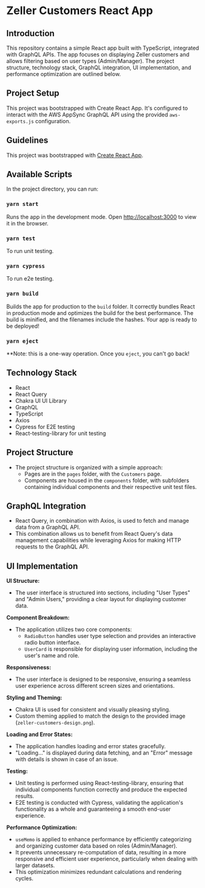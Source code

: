 # Zeller Customers React App

## Introduction

This repository contains a simple React app built with TypeScript, integrated with GraphQL APIs. The app focuses on displaying Zeller customers and allows filtering based on user types (Admin/Manager). The project structure, technology stack, GraphQL integration, UI implementation, and performance optimization are outlined below.

## Project Setup

This project was bootstrapped with Create React App. It's configured to interact with the AWS AppSync GraphQL API using the provided `aws-exports.js` configuration.

## Guidelines

This project was bootstrapped with [Create React App](https://github.com/facebook/create-react-app).

## Available Scripts

In the project directory, you can run:

### `yarn start`

Runs the app in the development mode. Open [http://localhost:3000](http://localhost:3000) to view it in the browser.

### `yarn test`

To run unit testing.

### `yarn cypress`

To run e2e testing.

### `yarn build`

Builds the app for production to the `build` folder. It correctly bundles React in production mode and optimizes the build for the best performance. The build is minified, and the filenames include the hashes. Your app is ready to be deployed!

### `yarn eject`

\*\*Note: this is a one-way operation. Once you `eject`, you can't go back!

## Technology Stack

- React
- React Query
- Chakra UI UI Library
- GraphQL
- TypeScript
- Axios
- Cypress for E2E testing
- React-testing-library for unit testing

## Project Structure

- The project structure is organized with a simple approach:
  - Pages are in the `pages` folder, with the `Customers` page.
  - Components are housed in the `components` folder, with subfolders containing individual components and their respective unit test files.

## GraphQL Integration

- React Query, in combination with Axios, is used to fetch and manage data from a GraphQL API.
- This combination allows us to benefit from React Query's data management capabilities while leveraging Axios for making HTTP requests to the GraphQL API.

## UI Implementation

**UI Structure:**

- The user interface is structured into sections, including "User Types" and "Admin Users," providing a clear layout for displaying customer data.

**Component Breakdown:**

- The application utilizes two core components:
  - `RadioButton` handles user type selection and provides an interactive radio button interface.
  - `UserCard` is responsible for displaying user information, including the user's name and role.

**Responsiveness:**

- The user interface is designed to be responsive, ensuring a seamless user experience across different screen sizes and orientations.

**Styling and Theming:**

- Chakra UI is used for consistent and visually pleasing styling.
- Custom theming applied to match the design to the provided image (`zeller-customers-design.png`).

**Loading and Error States:**

- The application handles loading and error states gracefully.
- "Loading..." is displayed during data fetching, and an "Error" message with details is shown in case of an issue.

**Testing:**

- Unit testing is performed using React-testing-library, ensuring that individual components function correctly and produce the expected results.
- E2E testing is conducted with Cypress, validating the application's functionality as a whole and guaranteeing a smooth end-user experience.

**Performance Optimization:**

- `useMemo` is applied to enhance performance by efficiently categorizing and organizing customer data based on roles (Admin/Manager).
- It prevents unnecessary re-computation of data, resulting in a more responsive and efficient user experience, particularly when dealing with larger datasets.
- This optimization minimizes redundant calculations and rendering cycles.
